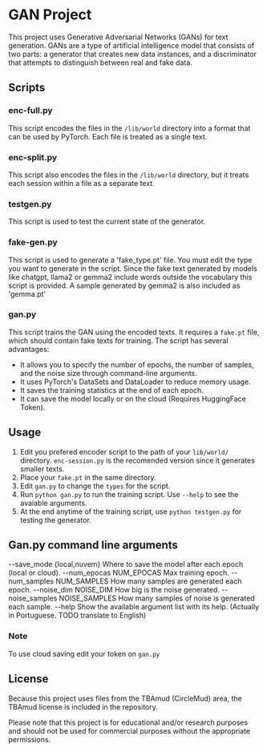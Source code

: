 # GAN Project

This project uses Generative Adversarial Networks (GANs) for text generation. GANs are a type of artificial intelligence model that consists of two parts: a generator that creates new data instances, and a discriminator that attempts to distinguish between real and fake data.

## Scripts

### enc-full.py

This script encodes the files in the `/lib/world` directory into a format that can be used by PyTorch. Each file is treated as a single text.

### enc-split.py

This script also encodes the files in the `/lib/world` directory, but it treats each session within a file as a separate text.

### testgen.py

This script is used to test the current state of the generator.

### fake-gen.py

This script is used to generate a 'fake_type.pt' file. You must edit the type you want to generate in the script. Since the fake text generated by models like chatgpt, llama2 or gemma2 include words outside the vocabulary this script is provided. A sample generated by gemma2 is also included as 'gemma.pt'


### gan.py

This script trains the GAN using the encoded texts. It requires a `fake.pt` file, which should contain fake texts for training. The script has several advantages:

- It allows you to specify the number of epochs, the number of samples, and the noise size through command-line arguments.
- It uses PyTorch's DataSets and DataLoader to reduce memory usage.
- It saves the training statistics at the end of each epoch.
- It can save the model locally or on the cloud (Requires HuggingFace Token).

## Usage

1) Edit you prefered encoder script to the path of your `lib/world/` directory. `enc-session.py` is the recomended version since it generates smaller texts.
2) Place your `fake.pt` in the same directory.
3) Edit `gan.py` to change the `types` for the script.
4) Run `python gan.py` to run the training script. Use `--help` to see the avaiable arguments.
5) At the end anytime of the training script, use `python testgen.py` for testing the generator.

## Gan.py command line arguments

--save_mode {local,nuvem}
                        Where to save the model after each epoch (local or cloud).
  --num_epocas NUM_EPOCAS
                        Max training epoch.
  --num_samples NUM_SAMPLES
                        How many samples are generated each epoch.
  --noise_dim NOISE_DIM
                        How big is the noise generated.
  --noise_samples NOISE_SAMPLES
                        How many samples of noise is generated each sample.
  --help
                        Show the available argument list with its help. (Actually in Portuguese. TODO translate to English)

### Note

To use cloud saving edit your token on `gan.py`

## License

Because this project uses files from the TBAmud (CircleMud) area, the TBAmud license is included in the repository.

Please note that this project is for educational and/or research purposes and should not be used for commercial purposes without the appropriate permissions.

